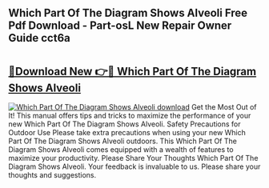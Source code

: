 ## Which Part Of The Diagram Shows Alveoli Free Pdf Download - Part-osL New Repair Owner Guide cct6a

# <h2><a href="http://dfqkaq1.blite.top/?on=Which+Part+Of+The+Diagram+Shows+Alveoli">🔗Download New 👉🔴 Which Part Of The Diagram Shows Alveoli</a></h2>

[![Which Part Of The Diagram Shows Alveoli download](https://i.imgur.com/lujVjoI.png)](http://dfqkaq1.blite.top/?on=Which+Part+Of+The+Diagram+Shows+Alveoli)
Get the Most Out of It! This manual offers tips and tricks to maximize the performance of your new Which Part Of The Diagram Shows Alveoli. Safety Precautions for Outdoor Use Please take extra precautions when using your new Which Part Of The Diagram Shows Alveoli outdoors. This Which Part Of The Diagram Shows Alveoli comes equipped with a wealth of features to maximize your productivity. Please Share Your Thoughts Which Part Of The Diagram Shows Alveoli. Your feedback is invaluable to us. Please share your thoughts and suggestions.
